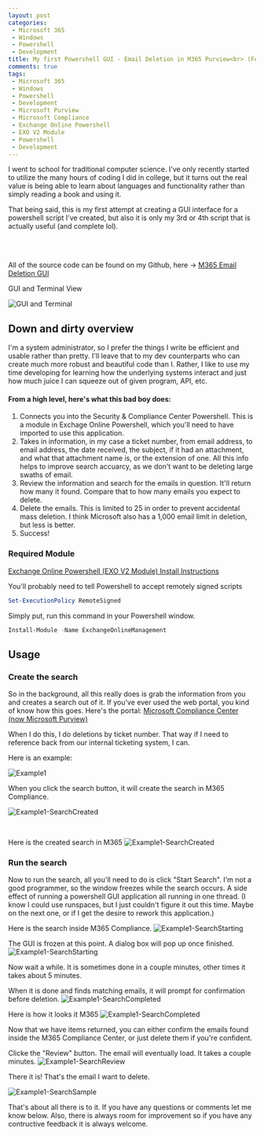 ```yaml
---
layout: post
categories:
 - Microsoft 365
 - Windows
 - Powershell
 - Development
title: My first Powershell GUI - Email Deletion in M365 Purview<br> (Formerly Microsoft Compliance Center)
comments: true
tags: 
 - Microsoft 365
 - Windows
 - Powershell
 - Development
 - Microsoft Purview
 - Microsoft Compliance
 - Exchange Online Powershell
 - EXO V2 Module
 - Powershell
 - Development
---
```


<div class="message">
 I went to school for traditional computer science. I've only recently started to utilize the many hours of coding I did in college, but it turns out the real value is being able to learn about languages and functionality rather than simply reading a book and using it.

 That being said, this is my first attempt at creating a GUI interface for a powershell script I've created, but also it is only my 3rd or 4th script that is actually useful (and complete lol).</div>
<br />
<br />

All of the source code can be found on my Github, here -> <a href="https://github.com/jordanreedy16/M365-Email-Deletion-GUI">M365 Email Deletion GUI</a>

GUI and Terminal View

![GUI and Terminal](\assets\2022-4-27\GUI-Screenshot-w-terminal.png)

## Down and dirty overview
I'm a system administrator, so I prefer the things I write be efficient and usable rather than pretty. I'll leave that to my dev counterparts who can create much more robust and beautiful code than I. Rather, I like to use my time developing for learning how the underlying systems interact and just how much juice I can squeeze out of given program, API, etc.

#### From a high level, here's what this bad boy does:
1. Connects you into the Security & Compliance Center Powershell. This is a module in Exchage Online Powershell, which you'll need to have imported to use this application.
2. Takes in information, in my case a ticket number, from email address, to email address, the date received, the subject, if it had an attachment, and what that attachment name is, or the extension of one. All this info helps to improve search accuarcy, as we don't want to be deleting large swaths of email.
3. Review the information and search for the emails in question. It'll return how many it found. Compare that to how many emails you expect to delete.
4. Delete the emails. This is limited to 25 in order to prevent accidental mass deletion. I think Microsoft also has a 1,000 email limit in deletion, but less is better.
5. Success!

### Required Module

<a href="https://docs.microsoft.com/en-us/powershell/exchange/exchange-online-powershell-v2?view=exchange-ps#install-the-exo-v2-module
">Exchange Online Powershell (EXO V2 Module) Install Instructions</a>

You'll probably need to tell Powershell to accept remotely signed scripts
```powershell
Set-ExecutionPolicy RemoteSigned
```

Simply put, run this command in your Powershell window.
```powershell
Install-Module -Name ExchangeOnlineManagement
```

## Usage

### Create the search
So in the background, all this really does is grab the information from you and creates a search out of it. If you've ever used the web portal, you kind of know how this goes. Here's the portal: <a href="https://compliance.microsoft.com/homepage">Microsoft Compliance Center (now Microsoft Purview)</a>

When I do this, I do deletions by ticket number. That way if I need to reference back from our internal ticketing system, I can.

Here is an example:

![Example1](\assets\2022-4-27\Example-Email-Redacted.png)

When you click the search button, it will create the search in M365 Compliance.

![Example1-SearchCreated](\assets\2022-4-27\Search-Created.png)

<br />

Here is the created search in M365
![Example1-SearchCreated](\assets\2022-4-27\Content-Search-View.png)

### Run the search
Now to run the search, all you'll need to do is click "Start Search".
I'm not a good programmer, so the window freezes while the search occurs. A side effect of running a powershell GUI application all running in one thread. 
(I know I could use runspaces, but I just couldn't figure it out this time. Maybe on the next one, or if I get the desire to rework this application.)

Here is the search inside M365 Compliance.
![Example1-SearchStarting](\assets\2022-4-27\Content-Search-Starting.png)


The GUI is frozen at this point. A dialog box will pop up once finished.
![Example1-SearchStarting](\assets\2022-4-27\GUI-Search-Frozen.png)

Now wait a while. It is sometimes done in a couple minutes, other times it takes about 5 minutes.

When it is done and finds matching emails, it will prompt for confirmation before deletion.
![Example1-SearchCompleted](\assets\2022-4-27\Attention-Dialog-Deletion.png)

Here is how it looks it M365
![Example1-SearchCompleted](\assets\2022-4-27\Content-Search-Completed.png)

Now that we have items returned, you can either confirm the emails found inside the M365 Compliance Center, or just delete them if you're confident.

Clicke the "Review" button. The email will eventually load. It takes a couple minutes.
![Example1-SearchReview](\assets\2022-4-27\Content-Search-Review.png)

There it is! That's the email I want to delete.

![Example1-SearchSample](\assets\2022-4-27\Content-Search-Samples.png)

That's about all there is to it. If you have any questions or comments let me know below. Also, there is always room for improvement so if you have any contructive feedback it is always welcome.